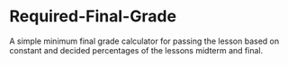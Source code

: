 # Required-Final-Grade
A simple minimum final grade calculator for passing the lesson based on constant and decided percentages of the lessons midterm and final.
